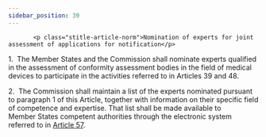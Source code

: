 ```yaml
---
sidebar_position: 39
---
```

           <p class="stitle-article-norm">Nomination of experts for joint assessment of applications for notification</p>
   <p class="norm">1.&nbsp;&nbsp;The Member&nbsp;States and the 
Commission shall nominate experts qualified in the assessment of 
conformity assessment bodies in the field of medical devices to 
participate in the activities referred to in Articles&nbsp;39 and 48.</p>
   <p class="norm">2.&nbsp;&nbsp;The Commission shall maintain a list of
 the experts nominated pursuant to paragraph&nbsp;1 of this Article, 
together with information on their specific field of competence and 
expertise. That list shall be made available to Member&nbsp;States 
competent authorities through the electronic system referred to in 
<a href='../CHAPTER V/Article 57 - Electronic system on notified bodies and on certificates of conformity'> Article 57</a>.</p>